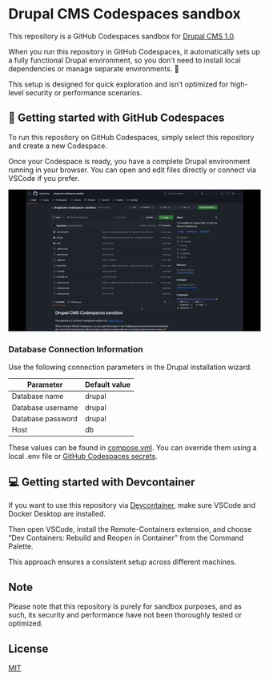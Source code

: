 # Drupal CMS Codespaces sandbox

This repository is a GitHub Codespaces sandbox for [Drupal CMS 1.0](https://www.drupal.org/blog/drupal-cms-1-0).

When you run this repository in GitHub Codespaces, it automatically sets up a fully functional Drupal environment, so you don’t need to install local dependencies or manage separate environments. 🚀

This setup is designed for quick exploration and isn’t optimized for high-level security or performance scenarios.

## 🚀 Getting started with GitHub Codespaces

To run this repository on GitHub Codespaces, simply select this repository and create a new Codespace.

Once your Codespace is ready, you have a complete Drupal environment running in your browser. You can open and edit files directly or connect via VSCode if you prefer.

![demo](https://github.com/blauerberg/drupalcms-codespaces-sandbox/blob/main/assets/demo.gif?raw=true)

### Database Connection Information

Use the following connection parameters in the Drupal installation wizard.

| Parameter         | Default value  |
|-------------------|----------------|
| Database name     | drupal         |
| Database username | drupal         |
| Database password | drupal         |
| Host              | db             |

These values can be found in [compose.yml](compose.yml). You can override them using a local .env file or [GitHub Codespaces secrets](https://docs.github.com/en/codespaces/managing-your-codespaces/managing-your-account-specific-secrets-for-github-codespaces).

## 💻 Getting started with Devcontainer

If you want to use this repository via [Devcontainer](https://code.visualstudio.com/docs/devcontainers/containers), make sure VSCode and Docker Desktop are installed.

Then open VSCode, install the Remote-Containers extension, and choose “Dev Containers: Rebuild and Reopen in Container” from the Command Palette.

This approach ensures a consistent setup across different machines.

## Note

Please note that this repository is purely for sandbox purposes, and as such, its security and performance have not been thoroughly tested or optimized.

## License

[MIT](LICENSE)
